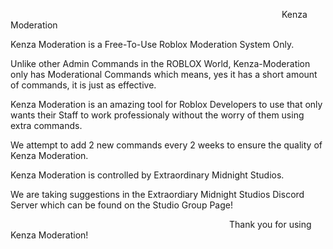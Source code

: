 ⁣                                                              Kenza Moderation

Kenza Moderation is a Free-To-Use Roblox Moderation System Only.

Unlike other Admin Commands in the ROBLOX World, Kenza-Moderation only has Moderational Commands which means, yes it has a short amount of commands, it is just as effective.

Kenza Moderation is an amazing tool for Roblox Developers to use that only wants their Staff to work professionaly without the worry of them using extra commands.

We attempt to add 2 new commands every 2 weeks to ensure the quality of Kenza Moderation.

Kenza Moderation is controlled by Extraordinary Midnight Studios.

We are taking suggestions in the Extraordiary Midnight Studios Discord Server which can be found on the Studio Group Page!

⁣                                                  Thank you for using Kenza Moderation!
